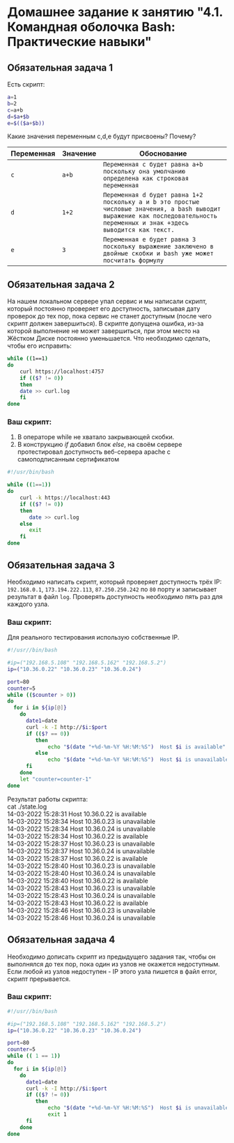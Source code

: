 # Домашнее задание к занятию "4.1. Командная оболочка Bash: Практические навыки"

## Обязательная задача 1

Есть скрипт:
```bash
a=1
b=2
c=a+b
d=$a+$b
e=$(($a+$b))
```

Какие значения переменным c,d,e будут присвоены? Почему?

| Переменная  | Значение | Обоснование |
| ------------- | ------------- | ------------- |
| `c`  | `a+b`  | `Переменная с будет равна a+b поскольку она умолчанию определена как строковая переменная` |
| `d`  | `1+2`  | `Переменная d будет равна 1+2 поскольку a и b это простые числовые значения, а bash выводит выражение как последовательность переменных и знак +здесь выводится как текст.` |
| `e`  | `3`  | `Переменная e будет равна 3 поскольку выражение заключено в двойные скобки и bash уже может посчитать формулу `|


## Обязательная задача 2
На нашем локальном сервере упал сервис и мы написали скрипт, который постоянно проверяет его доступность, записывая дату проверок до тех пор, пока сервис не станет доступным (после чего скрипт должен завершиться). В скрипте допущена ошибка, из-за которой выполнение не может завершиться, при этом место на Жёстком Диске постоянно уменьшается. Что необходимо сделать, чтобы его исправить:
```bash
while ((1==1)
do
    curl https://localhost:4757
    if (($? != 0))
    then
	date >> curl.log
    fi
done
```

### Ваш скрипт:  
1. В операторе while не хватало закрывающей скобки.  
2. В конструкцию *_if_* добавил блок *_else_*, на своём сервере протестировал доступность веб-сервера apache с самоподписанным сертификатом  
  
```bash
#!/usr/bin/bash

while ((1==1))
do
    curl -k https://localhost:443
    if (($? != 0))
    then
       date >> curl.log
    else
       exit
    fi
done
```

## Обязательная задача 3
Необходимо написать скрипт, который проверяет доступность трёх IP: `192.168.0.1`, `173.194.222.113`, `87.250.250.242` по `80` порту и записывает результат в файл `log`. Проверять доступность необходимо пять раз для каждого узла.


### Ваш скрипт:

Для реального тестирования использую собственные IP.  


```bash
#!/usr//bin/bash 

#ip=("192.168.5.108" "192.168.5.162" "192.168.5.2")
ip=("10.36.0.22" "10.36.0.23" "10.36.0.24")

port=80
counter=5
while (($counter > 0))
do
  for i in ${ip[@]}
    do
      date1=date
      curl -k -I http://$i:$port
      if (($? == 0))
         then
             echo "$(date "+%d-%m-%Y %H:%M:%S")  Host $i is available" >> state.log
         else
             echo "$(date "+%d-%m-%Y %H:%M:%S")  Host $i is unavailable" >> state.log
      fi
    done
    let "counter=counter-1"
done
```

Результат работы скрипта:  
cat ./state.log  
14-03-2022 15:28:31  Host 10.36.0.22 is available  
14-03-2022 15:28:34  Host 10.36.0.23 is unavailable  
14-03-2022 15:28:34  Host 10.36.0.24 is unavailable  
14-03-2022 15:28:34  Host 10.36.0.22 is available  
14-03-2022 15:28:37  Host 10.36.0.23 is unavailable  
14-03-2022 15:28:37  Host 10.36.0.24 is unavailable  
14-03-2022 15:28:37  Host 10.36.0.22 is available  
14-03-2022 15:28:40  Host 10.36.0.23 is unavailable  
14-03-2022 15:28:40  Host 10.36.0.24 is unavailable  
14-03-2022 15:28:40  Host 10.36.0.22 is available  
14-03-2022 15:28:43  Host 10.36.0.23 is unavailable  
14-03-2022 15:28:43  Host 10.36.0.24 is unavailable  
14-03-2022 15:28:43  Host 10.36.0.22 is available  
14-03-2022 15:28:46  Host 10.36.0.23 is unavailable  
14-03-2022 15:28:46  Host 10.36.0.24 is unavailable  
  

## Обязательная задача 4
Необходимо дописать скрипт из предыдущего задания так, чтобы он выполнялся до тех пор, пока один из узлов не окажется недоступным. Если любой из узлов недоступен - IP этого узла пишется в файл error, скрипт прерывается.

### Ваш скрипт:
```bash
#!/usr//bin/bash 

#ip=("192.168.5.108" "192.168.5.162" "192.168.5.2")
ip=("10.36.0.22" "10.36.0.23" "10.36.0.24")

port=80
counter=5
while (( 1 == 1))
do
  for i in ${ip[@]}
    do
      date1=date
      curl -k -I http://$i:$port
      if (($? != 0))
         then
             echo "$(date "+%d-%m-%Y %H:%M:%S")  Host $i is unavailable" >> error.log
             exit 1
      fi
    done
done
```

